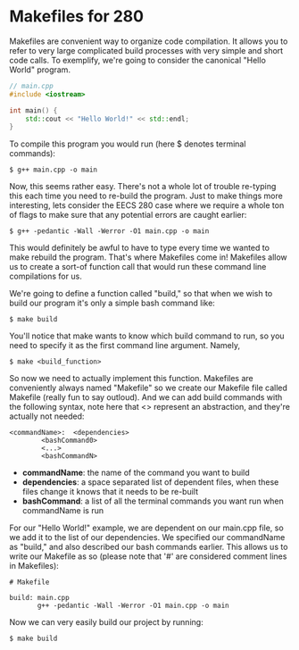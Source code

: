 # Makefiles for 280
Makefiles are convenient way to organize code compilation. It allows you to refer to very large complicated build processes with very simple and short code calls. To exemplify, we're going to consider the canonical "Hello World" program.

```c++
// main.cpp
#include <iostream>

int main() {
    std::cout << "Hello World!" << std::endl;
}
```

To compile this program you would run (here $ denotes terminal commands):

```
$ g++ main.cpp -o main
```

Now, this seems rather easy. There's not a whole lot of trouble re-typing this each time you need to re-build the program. Just to make things more interesting, lets consider the EECS 280 case where we require a whole ton of flags to make sure that any potential errors are caught earlier:

```
$ g++ -pedantic -Wall -Werror -O1 main.cpp -o main
```

This would definitely be awful to have to type every time we wanted to make rebuild the program. That's where Makefiles come in! Makefiles allow us to create a sort-of function call that would run these command line compilations for us.

We're going to define a function called "build," so that when we wish to build our program it's only a simple bash command like:

```
$ make build
```

You'll notice that make wants to know which build command to run, so you need to specify it as the first command line argument. Namely,

```
$ make <build_function>
```

So now we need to actually implement this function. Makefiles are conveniently always named "Makefile" so we create our Makefile file called Makefile (really fun to say outloud). And we can add build commands with the following syntax, note here that <> represent an abstraction, and they're actually not needed:
```
<commandName>:	<dependencies>
		<bashCommand0>
		<...>
		<bashCommandN>
```

* **commandName**: the name of the command you want to build
* **dependencies**: a space separated list of dependent files, when these files change it knows that it needs to be re-built
* **bashCommand**: a list of all the terminal commands you want run when commandName is run

For our "Hello World!" example, we are dependent on our main.cpp file, so we add it to the list of our dependencies. We specified our commandName as "build," and also described our bash commands earlier. This allows us to write our Makefile as so (please note that '#' are considered comment lines in Makefiles):

```make
# Makefile

build: main.cpp
       g++ -pedantic -Wall -Werror -O1 main.cpp -o main
```

Now we can very easily build our project by running:
```
$ make build
```

